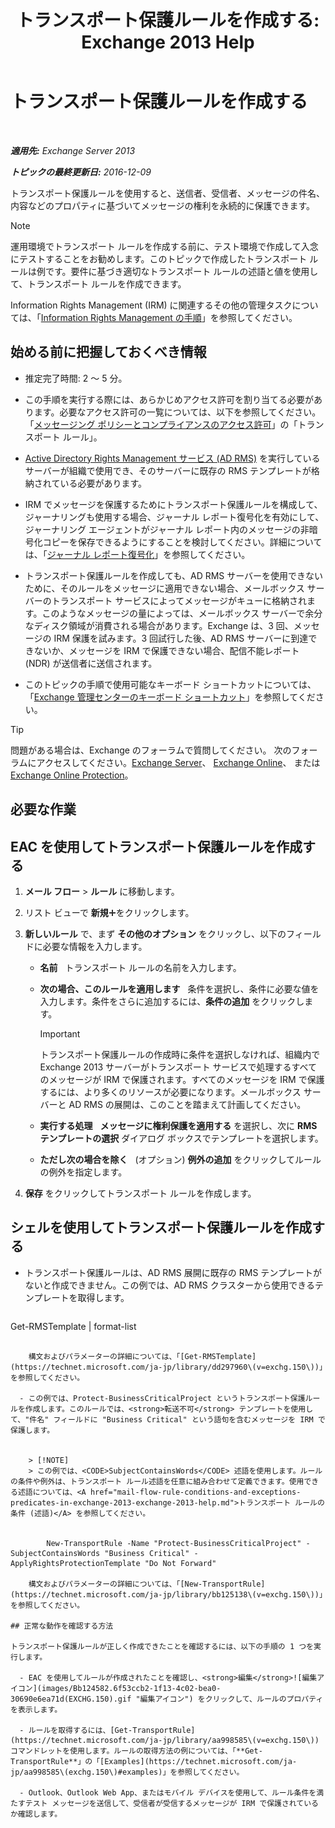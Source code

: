 ﻿---
title: 'トランスポート保護ルールを作成する: Exchange 2013 Help'
TOCTitle: トランスポート保護ルールを作成する
ms:assetid: 3a857185-ee16-4ee7-9e57-8be95f7e753a
ms:mtpsurl: https://technet.microsoft.com/ja-jp/library/Dd302432(v=EXCHG.150)
ms:contentKeyID: 49896207
ms.date: 04/24/2018
mtps_version: v=EXCHG.150
ms.translationtype: HT
---

# トランスポート保護ルールを作成する

 

_**適用先:** Exchange Server 2013_

_**トピックの最終更新日:** 2016-12-09_

トランスポート保護ルールを使用すると、送信者、受信者、メッセージの件名、内容などのプロパティに基づいてメッセージの権利を永続的に保護できます。


> [!NOTE]
> 運用環境でトランスポート ルールを作成する前に、テスト環境で作成して入念にテストすることをお勧めします。このトピックで作成したトランスポート ルールは例です。要件に基づき適切なトランスポート ルールの述語と値を使用して、トランスポート ルールを作成できます。



Information Rights Management (IRM) に関連するその他の管理タスクについては、「[Information Rights Management の手順](information-rights-management-procedures-exchange-2013-help.md)」を参照してください。

## 始める前に把握しておくべき情報

  - 推定完了時間: 2 ～ 5 分。

  - この手順を実行する際には、あらかじめアクセス許可を割り当てる必要があります。必要なアクセス許可の一覧については、以下を参照してください。「[メッセージング ポリシーとコンプライアンスのアクセス許可](messaging-policy-and-compliance-permissions-exchange-2013-help.md)」の「トランスポート ルール」。

  - [Active Directory Rights Management サービス (AD RMS)](https://technet.microsoft.com/ja-jp/library/hh831364.aspx) を実行しているサーバーが組織で使用でき、そのサーバーに既存の RMS テンプレートが格納されている必要があります。

  - IRM でメッセージを保護するためにトランスポート保護ルールを構成して、ジャーナリングも使用する場合、ジャーナル レポート復号化を有効にして、ジャーナリング エージェントがジャーナル レポート内のメッセージの非暗号化コピーを保存できるようにすることを検討してください。詳細については、「[ジャーナル レポート復号化](journal-report-decryption-exchange-2013-help.md)」を参照してください。

  - トランスポート保護ルールを作成しても、AD RMS サーバーを使用できないために、そのルールをメッセージに適用できない場合、メールボックス サーバーのトランスポート サービスによってメッセージがキューに格納されます。このようなメッセージの量によっては、メールボックス サーバーで余分なディスク領域が消費される場合があります。Exchange は、3 回、メッセージの IRM 保護を試みます。3 回試行した後、AD RMS サーバーに到達できないか、メッセージを IRM で保護できない場合、配信不能レポート (NDR) が送信者に送信されます。

  - このトピックの手順で使用可能なキーボード ショートカットについては、「[Exchange 管理センターのキーボード ショートカット](keyboard-shortcuts-in-the-exchange-admin-center-exchange-online-protection-help.md)」を参照してください。


> [!TIP]
> 問題がある場合は、Exchange のフォーラムで質問してください。 次のフォーラムにアクセスしてください。<A href="https://go.microsoft.com/fwlink/p/?linkid=60612">Exchange Server</A>、 <A href="https://go.microsoft.com/fwlink/p/?linkid=267542">Exchange Online</A>、 または <A href="https://go.microsoft.com/fwlink/p/?linkid=285351">Exchange Online Protection</A>。



## 必要な作業

## EAC を使用してトランスポート保護ルールを作成する

1.  <strong>メール フロー</strong> \> <strong>ルール</strong> に移動します。

2.  リスト ビューで <strong>新規</strong>![\[追加\] アイコン](images/JJ218640.c1e75329-d6d7-4073-a27d-498590bbb558(EXCHG.150).gif "[追加] アイコン")をクリックします。

3.  <strong>新しいルール</strong> で、まず <strong>その他のオプション</strong> をクリックし、以下のフィールドに必要な情報を入力します。
    
      - <strong>名前</strong>   トランスポート ルールの名前を入力します。
    
      - <strong>次の場合、このルールを適用します</strong>   条件を選択し、条件に必要な値を入力します。条件をさらに追加するには、<strong>条件の追加</strong> をクリックします。
        

        > [!IMPORTANT]
        > トランスポート保護ルールの作成時に条件を選択しなければ、組織内で Exchange 2013 サーバーがトランスポート サービスで処理するすべてのメッセージが IRM で保護されます。すべてのメッセージを IRM で保護するには、より多くのリソースが必要になります。メールボックス サーバーと AD&nbsp;RMS の展開は、このことを踏まえて計画してください。

    
      - <strong>実行する処理</strong>   <strong>メッセージに権利保護を適用する</strong> を選択し、次に <strong>RMS テンプレートの選択</strong> ダイアログ ボックスでテンプレートを選択します。
    
      - <strong>ただし次の場合を除く</strong>   (オプション) <strong>例外の追加</strong> をクリックしてルールの例外を指定します。

4.  <strong>保存</strong> をクリックしてトランスポート ルールを作成します。

## シェルを使用してトランスポート保護ルールを作成する

  - トランスポート保護ルールは、AD RMS 展開に既存の RMS テンプレートがないと作成できません。この例では、AD RMS クラスターから使用できるテンプレートを取得します。
    
    ```powershell
Get-RMSTemplate | format-list
```
    
    構文およびパラメーターの詳細については、「[Get-RMSTemplate](https://technet.microsoft.com/ja-jp/library/dd297960\(v=exchg.150\))」を参照してください。

  - この例では、Protect-BusinessCriticalProject というトランスポート保護ルールを作成します。このルールでは、<strong>転送不可</strong> テンプレートを使用して、"件名" フィールドに "Business Critical" という語句を含むメッセージを IRM で保護します。
    

    > [!NOTE]
    > この例では、<CODE>SubjectContainsWords</CODE> 述語を使用します。ルールの条件や例外は、トランスポート ルール述語を任意に組み合わせて定義できます。使用できる述語については、<A href="mail-flow-rule-conditions-and-exceptions-predicates-in-exchange-2013-exchange-2013-help.md">トランスポート ルールの条件 (述語)</A> を参照してください。

    
        New-TransportRule -Name "Protect-BusinessCriticalProject" -SubjectContainsWords "Business Critical" -ApplyRightsProtectionTemplate "Do Not Forward"
    
    構文およびパラメーターの詳細については、「[New-TransportRule](https://technet.microsoft.com/ja-jp/library/bb125138\(v=exchg.150\))」を参照してください。

## 正常な動作を確認する方法

トランスポート保護ルールが正しく作成できたことを確認するには、以下の手順の 1 つを実行します。

  - EAC を使用してルールが作成されたことを確認し、<strong>編集</strong>![編集アイコン](images/Bb124582.6f53ccb2-1f13-4c02-bea0-30690e6ea71d(EXCHG.150).gif "編集アイコン") をクリックして、ルールのプロパティを表示します。

  - ルールを取得するには、[Get-TransportRule](https://technet.microsoft.com/ja-jp/library/aa998585\(v=exchg.150\)) コマンドレットを使用します。ルールの取得方法の例については、「**Get-TransportRule**」の「[Examples](https://technet.microsoft.com/ja-jp/aa998585\(exchg.150\)#examples)」を参照してください。

  - Outlook、Outlook Web App、またはモバイル デバイスを使用して、ルール条件を満たすテスト メッセージを送信して、受信者が受信するメッセージが IRM で保護されているか確認します。

